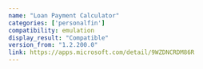 ```yaml
---
name: "Loan Payment Calculator"
categories: ['personalfin']
compatibility: emulation
display_result: "Compatible"
version_from: "1.2.200.0"
link: https://apps.microsoft.com/detail/9WZDNCRDM86R
---
```

